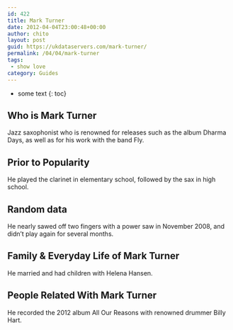 ```yaml
---
id: 422
title: Mark Turner
date: 2012-04-04T23:00:48+00:00
author: chito
layout: post
guid: https://ukdataservers.com/mark-turner/
permalink: /04/04/mark-turner
tags:
 - show love
category: Guides
---
```


* some text
{: toc}


## Who is  Mark Turner
                  
                  
                  
Jazz saxophonist who is renowned for releases such as the album Dharma Days, as well as for his work with the band Fly.
                  
                
                
                
## Prior to Popularity 
                  
                  
                  
He played the clarinet in elementary school, followed by the sax in high school.
                  
                
                
                
## Random data 
                  
                  
                  
He nearly sawed off two fingers with a power saw in November 2008, and didn&#8217;t play again for several months.
                  
                
                
                
## Family & Everyday Life of Mark Turner
                  
                  
                  
He married and had children with Helena Hansen.
                  
                
                
                
## People Related With  Mark Turner
                  
                  
                  
He recorded the 2012 album All Our Reasons with renowned drummer Billy Hart.
                  
                
              
            
          
          
          
    
    
  
